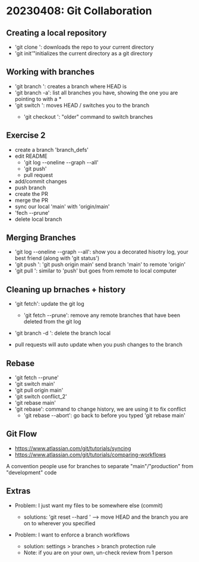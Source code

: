 # 20230408: Git Collaboration


## Creating a local repository
- 'git clone <URL>': downloads  the repo to your current directory
- 'git init'"initializes the current directory as a git directory



## Working with branches
- 'git branch <NAME>': creates a branch <NAME> where HEAD is
- 'git branch -a': list all branches you have, showing the one you are pointing to with a *
- 'git switch <NAME>': moves HEAD / switches you to the branch <NAME> 
	- 'git checkout <NAME>': "older" command to switch branches
	
	

## Exercise 2
- create a branch 'branch_defs'
- edit README
	- 'git log --oneline --graph --all'
	- 'git push'
	- pull request
- add/commit changes
- push branch
- create the PR
- merge the PR
- sync our local 'main' with 'origin/main'
- 'fech --prune'
- delete local branch



## Merging Branches
- 'git log --oneline --graph --all': show you a decorated hisotry log, your best friend (along with 'git status')
- 'git push <WHERE> <WHAT>': 'git push origin main' send branch 'main' to  remote 'origin'
- 'git pull <WHERE> <WHAT>': similar to 'push' but goes from remote to local computer

## Cleaning up brnaches + history
- 'git fetch': update the git log
	- 'git fetch --prune': remove any remote branches that have been deleted from the git log
- 'git branch -d <NAME>': delete the branch <NAME> local


- pull requests will auto update when you push changes to the branch


## Rebase
- 'git fetch --prune'
- 'git switch main'
- 'git pull origin main'
- 'git switch conflict_2'
- 'git rebase main'
- 'git rebase': command to change history, we are using it to fix conflict
	- 'git rebase --abort': go back to before you typed 'git rebase main'



## Git Flow

- https://www.atlassian.com/git/tutorials/syncing
- https://www.atlassian.com/git/tutorials/comparing-workflows


A convention people use for branches to separate "main"/"production" from "development" code


## Extras

- Problem: I just want my files to be somewhere else (commit)
	- solutions: 'git reset --hard <HASH>' --> move HEAD and the branch you are on to wherever you specified <HASH>
	
	
- Problem: I want to enforce a branch workflows
	- solution: settings > branches > branch protection rule
	- Note: if you are on your own, un-check review from 1 person
	
